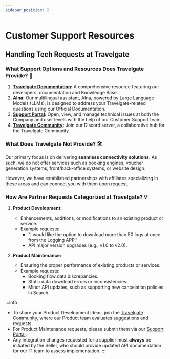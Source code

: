 ```yaml
---
sidebar_position: 2
---
```


# Customer Support Resources

## Handling Tech Requests at Travelgate

### What Support Options and Resources Does Travelgate Provide? 🌟

1. **[Travelgate Documentation](https://docs.travelgate.com/):** A comprehensive resource featuring our developers' documentation and Knowledge Base.
2. **[AIna](/kb/getting-started-with-travelgate/about-our-support/aina):** Our multilingual assistant, AIna, powered by Large Language Models (LLMs), is designed to address your Travelgate-related questions using our Official Documentation.
3. **[Support Portal](https://app.travelgate.com/support):** Open, view, and manage technical issues at both the Company and user levels with the help of our Customer Support team.
4. **[Travelgate Community](https://discord.com/invite/travelgate):** Join our Discord server, a collaborative hub for the Travelgate Community.

### What Does Travelgate Not Provide? 🛠️

Our primary focus is on delivering **seamless connectivity solutions**. As such, we do not offer services such as booking engines, voucher generation systems, front/back-office systems, or website design.

However, we have established partnerships with affiliates specializing in these areas and can connect you with them upon request.

### How Are Partner Requests Categorized at Travelgate? 💡

1. **Product Development:**
   - Enhancements, additions, or modifications to an existing product or service.
   - Example requests:
     - "I would like the option to download more than 50 logs at once from the Logging APP."
     - API major version upgrades (e.g., v1.0 to v2.0).

2. **Product Maintenance:**
   - Ensuring the proper performance of existing products or services.
   - Example requests:
     - Booking flow data discrepancies.
     - Static data download errors or inconsistencies.
     - Minor API updates, such as supporting new cancelation policies in Search.

:::info
- To share your Product Development ideas, join the [Travelgate Community](https://discord.com/invite/travelgate), where our Product team evaluates suggestions and requests.
- For Product Maintenance requests, please submit them via our [Support Portal](https://app.travelgate.com/support).
- Any integration changes requested for a supplier must **always** be initiated by the Seller, who should provide updated API documentation for our IT team to assess implementation.
:::

